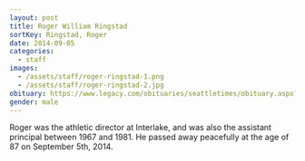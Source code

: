 ```yaml
---
layout: post
title: Roger William Ringstad
sortKey: Ringstad, Roger
date: 2014-09-05
categories:
  - staff
images:
  - /assets/staff/roger-ringstad-1.png
  - /assets/staff/roger-ringstad-2.jpg
obituary: https://www.legacy.com/obituaries/seattletimes/obituary.aspx?n=roger-william-ringstad&pid=172459848&
gender: male
---
```

Roger was the athletic director at Interlake, and was also the assistant principal between 1967 and 1981.  He passed away peacefully at the age of 87 on September 5th, 2014.
